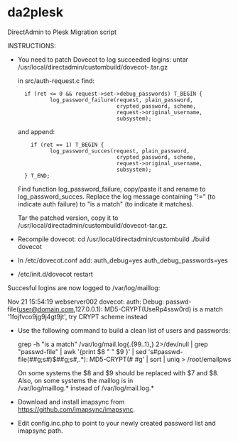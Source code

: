da2plesk
========

DirectAdmin to Plesk Migration script

INSTRUCTIONS:

* You need to patch Dovecot to log succeeded logins:
  untar /usr/local/directadmin/custombuild/dovecot-<latest>.tar.gz

  in src/auth-request.c find:
  
  
        if (ret <= 0 && request->set->debug_passwords) T_BEGIN {
                log_password_failure(request, plain_password,
                                     crypted_password, scheme,
                                     request->original_username,
                                     subsystem);
                                     
  and append:
  
          if (ret == 1) T_BEGIN {
                log_password_succes(request, plain_password,
                                     crypted_password, scheme,
                                     request->original_username,
                                     subsystem);
        } T_END;

  Find function log_password_failure, copy/paste it and rename to log_password_succes. Replace the log message
  containing "!=" (to indicate auth failure) to "is a match" (to indicate it matches).
  
  Tar the patched version, copy it to /usr/local/directadmin/custombuild/dovecot-<latest>tar.gz.
  
* Recompile dovecot:
  cd /usr/local/directadmin/custombuild
  ./build dovecot

* In /etc/dovecot.conf add:
  auth_debug=yes
  auth_debug_passwords=yes

* /etc/init.d/dovecot restart

Succesful logins are now logged to /var/log/maillog:

Nov 21 15:54:19 webserver002 dovecot: auth: Debug: passwd-file(user@domain.com,127.0.0.1): MD5-CRYPT(UseRp4ssw0rd) is a match '$1$fojfvco9jg9j4gt9jt', try CRYPT scheme instead

* Use the following command to build a clean list of users and passwords:

  grep -h "is a match" /var/log/mail.log{.{99..1},} 2>/dev/null | grep "passwd-file" | awk '{print $8 " " $9 }' | sed   's#passwd-file(##g;s#)$##g;s#,.*): MD5-CRYPT(# #g'  | sort | uniq > /root/emailpws

  On some systems the $8 and $9 should be replaced with $7 and $8. Also, on some systems the maillog is in  
  /var/log/maillog.* instead of /var/log/mail.log.*
  
* Download and install imapsync from https://github.com/imapsync/imapsync.

* Edit config.inc.php to point to your newly created password list and imapsync path.
